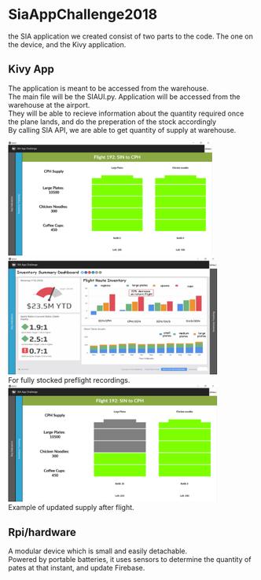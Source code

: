 # SiaAppChallenge2018
the SIA application we created consist of two parts to the code. The one on the device, and the Kivy application.

## Kivy App
The application is meant to be accessed from the warehouse. </br >The main file will be the SIAUI.py.
Application will be accessed from the warehouse at the airport. </br >
They will be able to recieve information about the quantity required once the plane lands, and do the preperation of the stock accordingly</br >
By calling SIA API, we are able to get quantity of supply at warehouse.</br >

<img src="https://github.com/HoJinKind/SiaAppChallenge2018/blob/master/images/Screenshot%20(85).png" alt="alt text" width="415" >  <img src="https://github.com/HoJinKind/SiaAppChallenge2018/blob/master/images/Screenshot%20(86).png" width="425"/> 
</br>For fully stocked preflight recordings.</br>
<img src="https://github.com/HoJinKind/SiaAppChallenge2018/blob/master/images/Screenshot%20(87).png" width="425"/> 
</br>Example of updated supply after flight.</br>

## Rpi/hardware
A modular device which is small and easily detachable. </br >Powered by portable batteries, it uses sensors to determine the quantity of pates at that instant, and update Firebase.
